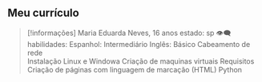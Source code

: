 ## Meu currículo 
> [!informações]
>  Maria Eduarda Neves, 16 anos 
  estado: sp 
 👁️‍🗨️ habilidades:
Espanhol: Intermediário 
Inglês: Básico 
Cabeamento de rede  
Instalação Linux e Windowa
Criação de maquinas virtuais 
Requisitos 
Criação de páginas com linguagem de marcação (HTML)
Python
